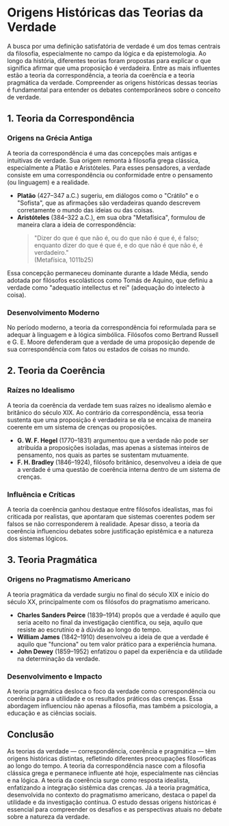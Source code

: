 # Origens Históricas das Teorias da Verdade

A busca por uma definição satisfatória de verdade é um dos temas centrais da filosofia, especialmente no campo da lógica e da epistemologia. Ao longo da história, diferentes teorias foram propostas para explicar o que significa afirmar que uma proposição é verdadeira. Entre as mais influentes estão a teoria da correspondência, a teoria da coerência e a teoria pragmática da verdade. Compreender as origens históricas dessas teorias é fundamental para entender os debates contemporâneos sobre o conceito de verdade.

## 1. Teoria da Correspondência

### Origens na Grécia Antiga

A teoria da correspondência é uma das concepções mais antigas e intuitivas de verdade. Sua origem remonta à filosofia grega clássica, especialmente a Platão e Aristóteles. Para esses pensadores, a verdade consiste em uma correspondência ou conformidade entre o pensamento (ou linguagem) e a realidade.

- **Platão** (427–347 a.C.) sugeriu, em diálogos como o "Crátilo" e o "Sofista", que as afirmações são verdadeiras quando descrevem corretamente o mundo das ideias ou das coisas.
- **Aristóteles** (384–322 a.C.), em sua obra "Metafísica", formulou de maneira clara a ideia de correspondência:  
  > "Dizer do que é que não é, ou do que não é que é, é falso; enquanto dizer do que é que é, e do que não é que não é, é verdadeiro."  
  (Metafísica, 1011b25)

Essa concepção permaneceu dominante durante a Idade Média, sendo adotada por filósofos escolásticos como Tomás de Aquino, que definiu a verdade como "adequatio intellectus et rei" (adequação do intelecto à coisa).

### Desenvolvimento Moderno

No período moderno, a teoria da correspondência foi reformulada para se adequar à linguagem e à lógica simbólica. Filósofos como Bertrand Russell e G. E. Moore defenderam que a verdade de uma proposição depende de sua correspondência com fatos ou estados de coisas no mundo.

## 2. Teoria da Coerência

### Raízes no Idealismo

A teoria da coerência da verdade tem suas raízes no idealismo alemão e britânico do século XIX. Ao contrário da correspondência, essa teoria sustenta que uma proposição é verdadeira se ela se encaixa de maneira coerente em um sistema de crenças ou proposições.

- **G. W. F. Hegel** (1770–1831) argumentou que a verdade não pode ser atribuída a proposições isoladas, mas apenas a sistemas inteiros de pensamento, nos quais as partes se sustentam mutuamente.
- **F. H. Bradley** (1846–1924), filósofo britânico, desenvolveu a ideia de que a verdade é uma questão de coerência interna dentro de um sistema de crenças.

### Influência e Críticas

A teoria da coerência ganhou destaque entre filósofos idealistas, mas foi criticada por realistas, que apontaram que sistemas coerentes podem ser falsos se não corresponderem à realidade. Apesar disso, a teoria da coerência influenciou debates sobre justificação epistêmica e a natureza dos sistemas lógicos.

## 3. Teoria Pragmática

### Origens no Pragmatismo Americano

A teoria pragmática da verdade surgiu no final do século XIX e início do século XX, principalmente com os filósofos do pragmatismo americano.

- **Charles Sanders Peirce** (1839–1914) propôs que a verdade é aquilo que seria aceito no final da investigação científica, ou seja, aquilo que resiste ao escrutínio e à dúvida ao longo do tempo.
- **William James** (1842–1910) desenvolveu a ideia de que a verdade é aquilo que "funciona" ou tem valor prático para a experiência humana.
- **John Dewey** (1859–1952) enfatizou o papel da experiência e da utilidade na determinação da verdade.

### Desenvolvimento e Impacto

A teoria pragmática desloca o foco da verdade como correspondência ou coerência para a utilidade e os resultados práticos das crenças. Essa abordagem influenciou não apenas a filosofia, mas também a psicologia, a educação e as ciências sociais.

## Conclusão

As teorias da verdade — correspondência, coerência e pragmática — têm origens históricas distintas, refletindo diferentes preocupações filosóficas ao longo do tempo. A teoria da correspondência nasce com a filosofia clássica grega e permanece influente até hoje, especialmente nas ciências e na lógica. A teoria da coerência surge como resposta idealista, enfatizando a integração sistêmica das crenças. Já a teoria pragmática, desenvolvida no contexto do pragmatismo americano, destaca o papel da utilidade e da investigação contínua. O estudo dessas origens históricas é essencial para compreender os desafios e as perspectivas atuais no debate sobre a natureza da verdade.